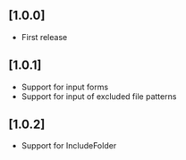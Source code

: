 ## [1.0.0]

- First release

## [1.0.1]

- Support for input forms
- Support for input of excluded file patterns

## [1.0.2]

- Support for IncludeFolder